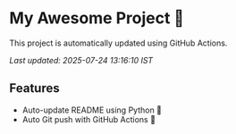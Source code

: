 # My Awesome Project 🚀

This project is automatically updated using GitHub Actions.

_Last updated: 2025-07-24 13:16:10 IST_

## Features
- Auto-update README using Python 🐍
- Auto Git push with GitHub Actions 🤖
